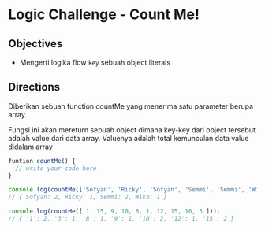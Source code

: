 # Logic Challenge - Count Me!

## Objectives
- Mengerti logika flow `key` sebuah object literals

## Directions

Diberikan sebuah function countMe yang menerima satu parameter berupa array.


Fungsi ini akan mereturn sebuah object dimana key-key dari object tersebut adalah value dari data array. Valuenya adalah total kemunculan data value didalam array

```JavaScript
funtion countMe() {
  // write your code here
}

console.log(countMe(['Sofyan', 'Ricky', 'Sofyan', 'Semmi', 'Semmi', 'Wika']));
// { Sofyan: 2, Ricky: 1, Semmi: 2, Wika: 1 }

console.log(countMe([ 1, 15, 9, 10, 8, 1, 12, 15, 10, 3 ]));
// { '1': 2, '3': 1, '8': 1, '9': 1, '10': 2, '12': 1, '15': 2 }
```
